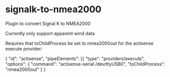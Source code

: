 # signalk-to-nmea2000
Plugin to convert Signal K to NMEA2000

Currently only support apparent wind data

Requires that toChildProcess be set to nmea2000out for the actisense execute provider:

{
      "id": "actisense",
      "pipeElements": [{
        "type": "providers/execute",
        "options": {
          "command": "actisense-serial /dev/ttyUSB0",
          "toChildProcess": "nmea2000out"
        }
      }
